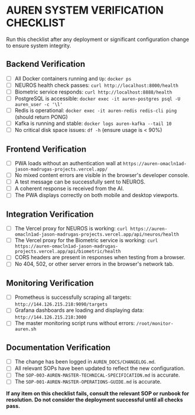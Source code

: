 # AUREN SYSTEM VERIFICATION CHECKLIST

Run this checklist after any deployment or significant configuration change to ensure system integrity.

## Backend Verification
- [ ] All Docker containers running and `Up`: `docker ps`
- [ ] NEUROS health check passes: `curl http://localhost:8000/health`
- [ ] Biometric service responds: `curl http://localhost:8888/health`
- [ ] PostgreSQL is accessible: `docker exec -it auren-postgres psql -U auren_user -c '\l'`
- [ ] Redis is operational: `docker exec -it auren-redis redis-cli ping` (should return PONG)
- [ ] Kafka is running and stable: `docker logs auren-kafka --tail 10`
- [ ] No critical disk space issues: `df -h` (ensure usage is < 90%)

## Frontend Verification
- [ ] PWA loads without an authentication wall at `https://auren-omacln1ad-jason-madrugas-projects.vercel.app/`
- [ ] No mixed content errors are visible in the browser's developer console.
- [ ] A test message can be successfully sent to NEUROS.
- [ ] A coherent response is received from the AI.
- [ ] The PWA displays correctly on both mobile and desktop viewports.

## Integration Verification
- [ ] The Vercel proxy for NEUROS is working: `curl https://auren-omacln1ad-jason-madrugas-projects.vercel.app/api/neuros/health`
- [ ] The Vercel proxy for the Biometric service is working: `curl https://auren-omacln1ad-jason-madrugas-projects.vercel.app/api/biometric/health`
- [ ] CORS headers are present in responses when testing from a browser.
- [ ] No 404, 502, or other server errors in the browser's network tab.

## Monitoring Verification
- [ ] Prometheus is successfully scraping all targets: `http://144.126.215.218:9090/targets`
- [ ] Grafana dashboards are loading and displaying data: `http://144.126.215.218:3000`
- [ ] The master monitoring script runs without errors: `/root/monitor-auren.sh`

## Documentation Verification
- [ ] The change has been logged in `AUREN_DOCS/CHANGELOG.md`.
- [ ] All relevant SOPs have been updated to reflect the new configuration.
- [ ] The `SOP-003-AUREN-MASTER-TECHNICAL-SPECIFICATION.md` is accurate.
- [ ] The `SOP-001-AUREN-MASTER-OPERATIONS-GUIDE.md` is accurate.

**If any item on this checklist fails, consult the relevant SOP or runbook for resolution. Do not consider the deployment successful until all checks pass.** 